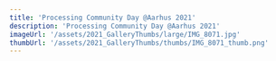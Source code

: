 ```yaml
---
title: 'Processing Community Day @Aarhus 2021'
description: 'Processing Community Day @Aarhus 2021'
imageUrl: '/assets/2021_GalleryThumbs/large/IMG_8071.jpg'
thumbUrl: '/assets/2021_GalleryThumbs/thumbs/IMG_8071_thumb.png'
---
```

